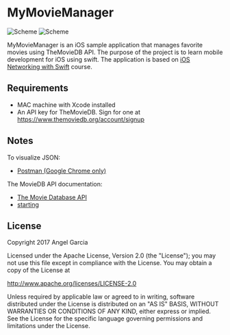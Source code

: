 # MyMovieManager


![Scheme](/screenshots/SimulatorScreenShot-iPhone8Plus-2017-11-25at12.59.08x.png)
![Scheme](/screenshots/SimulatorScreenShot-iPhone8Plus-2017-11-25at13.03.33x.png)


MyMovieManager is an iOS sample application that manages favorite movies using TheMovieDB API.
The purpose of the project is to learn mobile development for iOS using swift.
The application is based on [iOS Networking with Swift](https://www.udacity.com/course/ios-networking-with-swift--ud421) course.


## Requirements
- MAC machine with Xcode installed
- An API key for TheMovieDB.  Sign for one at https://www.themoviedb.org/account/signup


## Notes
To visualize JSON:
- [Postman (Google Chrome only)](https://www.getpostman.com/)

The MovieDB API documentation:
- [The Movie Database API](https://www.themoviedb.org/documentation/api)
- [starting](https://developers.themoviedb.org/3/getting-started)



## License

Copyright 2017 Angel Garcia

Licensed under the Apache License, Version 2.0 (the "License"); you may not use this file except in compliance with the License. You may obtain a copy of the License at

http://www.apache.org/licenses/LICENSE-2.0

Unless required by applicable law or agreed to in writing, software distributed under the License is distributed on an "AS IS" BASIS, WITHOUT WARRANTIES OR CONDITIONS OF ANY KIND, either express or implied. See the License for the specific language governing permissions and limitations under the License.

